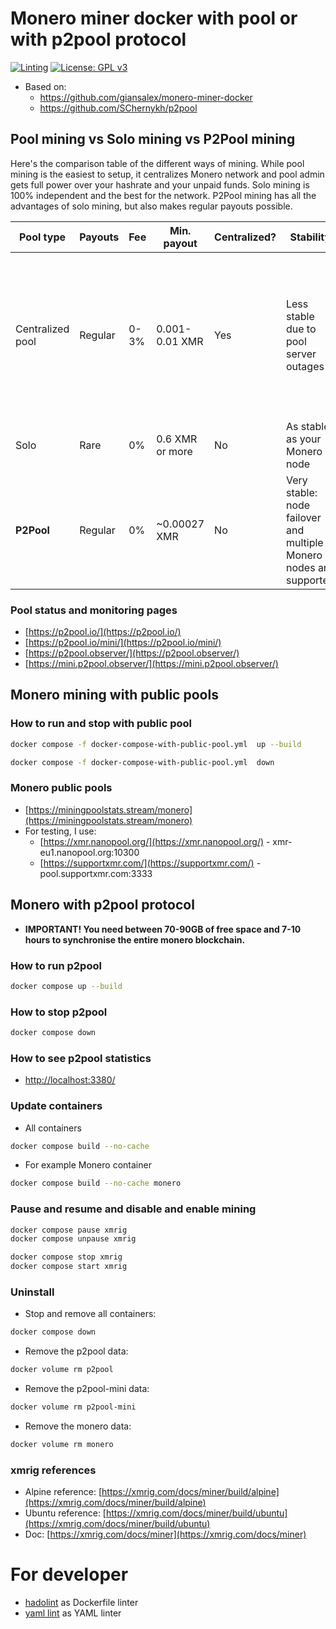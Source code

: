 # Monero miner docker with pool or with p2pool protocol

[![Linting](https://github.com/nikeyes/monero-miner-docker/actions/workflows/check_docker.yml/badge.svg)](https://github.com/nikeyes/monero-miner-docker/actions/workflows/check_docker.yml)
[![License: GPL v3](https://img.shields.io/badge/License-GPLv3-blue.svg)](https://www.gnu.org/licenses/gpl-3.0)

- Based on:
     - https://github.com/giansalex/monero-miner-docker
     - https://github.com/SChernykh/p2pool

## Pool mining vs Solo mining vs P2Pool mining

Here's the comparison table of the different ways of mining. While pool mining is the easiest to setup, it centralizes Monero network and pool admin gets full power over your hashrate and your unpaid funds. Solo mining is 100% independent and the best for the network. P2Pool mining has all the advantages of solo mining, but also makes regular payouts possible.

|Pool type|Payouts|Fee|Min. payout|Centralized?|Stability|Control|Setup
|-|-|-|-|-|-|-|-|
|Centralized pool|Regular|0-3%|0.001-0.01 XMR|Yes|Less stable due to pool server outages|Pool admin controls your mined funds, what you mine and can execute network attacks|Only miner software is required
|Solo|Rare|0%|0.6 XMR or more|No|As stable as your Monero node|100% under your control|Monero node + optional miner
|**P2Pool**|Regular|0%|~0.00027 XMR|No|Very stable: node failover and multiple Monero nodes are supported|100% under your control|Monero node(s) + P2Pool node(s) + optional miner(s)

### Pool status and monitoring pages 
- [https://p2pool.io/](https://p2pool.io/)
- [https://p2pool.io/mini/](https://p2pool.io/mini/)
- [https://p2pool.observer/](https://p2pool.observer/)
- [https://mini.p2pool.observer/](https://mini.p2pool.observer/)

## Monero mining with public pools

### How to run and stop with public pool
```bash
docker compose -f docker-compose-with-public-pool.yml  up --build

docker compose -f docker-compose-with-public-pool.yml  down
```

### Monero public pools
- [https://miningpoolstats.stream/monero](https://miningpoolstats.stream/monero)
- For testing, I use:
     - [https://xmr.nanopool.org/](https://xmr.nanopool.org/) - xmr-eu1.nanopool.org:10300
     - [https://supportxmr.com/](https://supportxmr.com/) - pool.supportxmr.com:3333

## Monero with p2pool protocol
- **IMPORTANT! You need between 70-90GB of free space and 7-10 hours to synchronise the entire monero blockchain.**

### How to run p2pool
```bash
docker compose up --build
```

### How to stop p2pool
```bash
docker compose down
```

### How to see p2pool statistics
- [http://localhost:3380/](http://localhost:3380/)

### Update containers
- All containers
```bash
docker compose build --no-cache
```

- For example Monero container
```bash
docker compose build --no-cache monero
```

### Pause and resume and disable and enable mining
```bash
docker compose pause xmrig 
docker compose unpause xmrig

docker compose stop xmrig 
docker compose start xmrig
```

### Uninstall
- Stop and remove all containers: 
```bash
docker compose down
```
- Remove the p2pool data:
```bash
docker volume rm p2pool
```
- Remove the p2pool-mini data: 
```bash
docker volume rm p2pool-mini
```
- Remove the monero data: 
```bash
docker volume rm monero
```

### xmrig references
- Alpine reference: [https://xmrig.com/docs/miner/build/alpine](https://xmrig.com/docs/miner/build/alpine)
- Ubuntu reference: [https://xmrig.com/docs/miner/build/ubuntu](https://xmrig.com/docs/miner/build/ubuntu)
- Doc: [https://xmrig.com/docs/miner](https://xmrig.com/docs/miner)

# For developer
- [hadolint](https://github.com/hadolint/hadolint) as Dockerfile linter
- [yaml lint](https://github.com/adrienverge/yamllint) as YAML linter